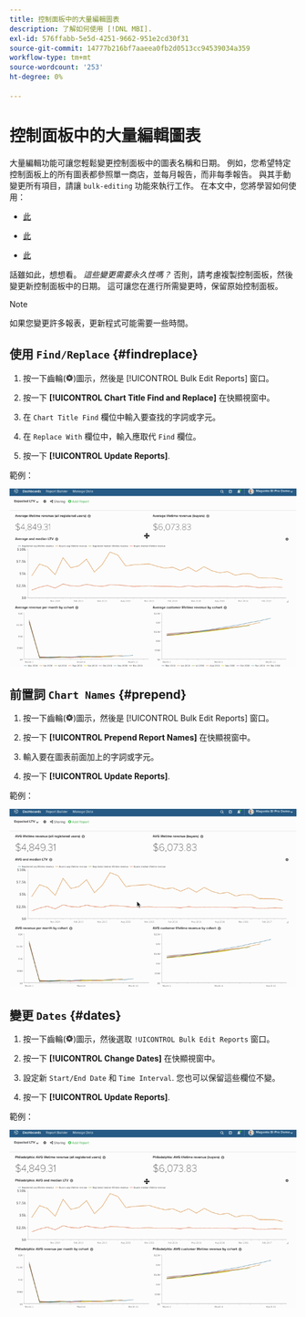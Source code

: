 ```yaml
---
title: 控制面板中的大量編輯圖表
description: 了解如何使用 [!DNL MBI].
exl-id: 576ffabb-5e5d-4251-9662-951e2cd30f31
source-git-commit: 14777b216bf7aaeea0fb2d0513cc94539034a359
workflow-type: tm+mt
source-wordcount: '253'
ht-degree: 0%

---
```


# 控制面板中的大量編輯圖表

大量編輯功能可讓您輕鬆變更控制面板中的圖表名稱和日期。 例如，您希望特定控制面板上的所有圖表都參照單一商店，並每月報告，而非每季報告。 與其手動變更所有項目，請讓 `bulk-editing` 功能來執行工作。 在本文中，您將學習如何使用：

* [此 ](#findreplace)

* [此 ](#prepend)

* [此 ](#dates)

話雖如此，想想看。 *這些變更需要永久性嗎？* 否則，請考慮複製控制面板，然後變更新控制面板中的日期。 這可讓您在進行所需變更時，保留原始控制面板。

>[!NOTE]
>
>如果您變更許多報表，更新程式可能需要一些時間。

## 使用 `Find/Replace` {#findreplace}

1. 按一下齒輪(![](../../assets/gear-icon.png))圖示，然後是 [!UICONTROL Bulk Edit Reports] 窗口。

1. 按一下 **[!UICONTROL Chart Title Find and Replace]** 在快顯視窗中。

1. 在 `Chart Title Find` 欄位中輸入要查找的字詞或字元。

1. 在 `Replace With` 欄位中，輸入應取代 `Find` 欄位。

1. 按一下 **[!UICONTROL Update Reports]**.

範例：

![大量編輯](../../assets/bulk_edit.gif)

## 前置詞 `Chart Names` {#prepend}

1. 按一下齒輪(![](../../assets/gear-icon.png))圖示，然後是 [!UICONTROL Bulk Edit Reports] 窗口。

1. 按一下 **[!UICONTROL Prepend Report Names]** 在快顯視窗中。

1. 輸入要在圖表前面加上的字詞或字元。

1. 按一下 **[!UICONTROL Update Reports]**.

範例：

![前置詞](../../assets/prepend.gif)

## 變更 `Dates` {#dates}

1. 按一下齒輪(![](../../assets/gear-icon.png))圖示，然後選取 `!UICONTROL Bulk Edit Reports` 窗口。

1. 按一下 **[!UICONTROL Change Dates]** 在快顯視窗中。

1. 設定新 `Start/End Date` 和 `Time Interval`. 您也可以保留這些欄位不變。

1. 按一下 **[!UICONTROL Update Reports]**.

範例：

![變更日期](../../assets/dates.gif)
